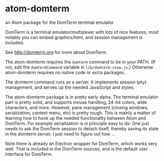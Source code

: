# atom-domterm
an Atom package for the DomTerm terminal emulator

DomTerm is a terminal emulator/multiplexer with lots of
nice features, most notably you can embed graphics/html,
and session management is included.

See http://domterm.org for more about DomTerm.

The atom-domterm requires the ``domterm`` command to be
in your PATH.  (If not, edit the ``domtermCommand`` variable
in ``lib/domterm-view.js``.)  Otherwise atom-domterm requires
no native code or extra packages.

The domterm command runs as a server.  It implements session
(pty) management, and serves up the needed JavaScript and styles.

The atom-domterm package is in pretty early alpha.  The terminal
emulator part is pretty solid, and supports mouse handling, 24-bit
colors, wide characters, and more.  However, pane management (closing
windows, serialization, context menu, etc) is pretty rough. This is
mainly a matter of learning how to hook up the needed functionality
between Atom and DomTerm.  For example serialization is in principle
easy to do: One just needs to ask the DomTerm session to detach
itself, thereby saving its state in the domterm server.
I just need to figure out how ...

Note there is already an Electron wrapper for DomTerm, which
works very well.  That is included in the DomTerm sources,
and is the default user interface for DomTerm.
